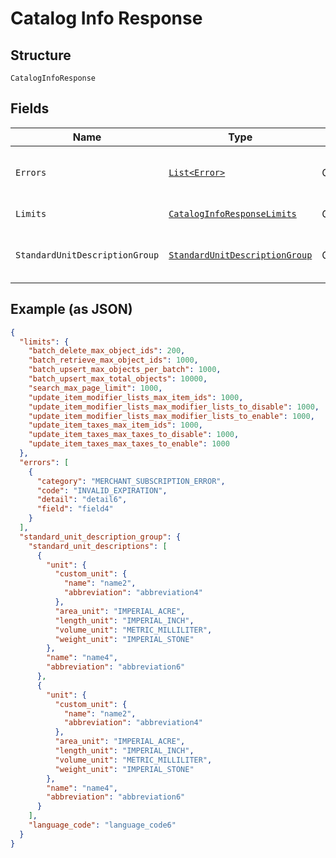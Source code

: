
# Catalog Info Response

## Structure

`CatalogInfoResponse`

## Fields

| Name | Type | Tags | Description | Getter |
|  --- | --- | --- | --- | --- |
| `Errors` | [`List<Error>`](../../doc/models/error.md) | Optional | Any errors that occurred during the request. | List<Error> getErrors() |
| `Limits` | [`CatalogInfoResponseLimits`](../../doc/models/catalog-info-response-limits.md) | Optional | - | CatalogInfoResponseLimits getLimits() |
| `StandardUnitDescriptionGroup` | [`StandardUnitDescriptionGroup`](../../doc/models/standard-unit-description-group.md) | Optional | Group of standard measurement units. | StandardUnitDescriptionGroup getStandardUnitDescriptionGroup() |

## Example (as JSON)

```json
{
  "limits": {
    "batch_delete_max_object_ids": 200,
    "batch_retrieve_max_object_ids": 1000,
    "batch_upsert_max_objects_per_batch": 1000,
    "batch_upsert_max_total_objects": 10000,
    "search_max_page_limit": 1000,
    "update_item_modifier_lists_max_item_ids": 1000,
    "update_item_modifier_lists_max_modifier_lists_to_disable": 1000,
    "update_item_modifier_lists_max_modifier_lists_to_enable": 1000,
    "update_item_taxes_max_item_ids": 1000,
    "update_item_taxes_max_taxes_to_disable": 1000,
    "update_item_taxes_max_taxes_to_enable": 1000
  },
  "errors": [
    {
      "category": "MERCHANT_SUBSCRIPTION_ERROR",
      "code": "INVALID_EXPIRATION",
      "detail": "detail6",
      "field": "field4"
    }
  ],
  "standard_unit_description_group": {
    "standard_unit_descriptions": [
      {
        "unit": {
          "custom_unit": {
            "name": "name2",
            "abbreviation": "abbreviation4"
          },
          "area_unit": "IMPERIAL_ACRE",
          "length_unit": "IMPERIAL_INCH",
          "volume_unit": "METRIC_MILLILITER",
          "weight_unit": "IMPERIAL_STONE"
        },
        "name": "name4",
        "abbreviation": "abbreviation6"
      },
      {
        "unit": {
          "custom_unit": {
            "name": "name2",
            "abbreviation": "abbreviation4"
          },
          "area_unit": "IMPERIAL_ACRE",
          "length_unit": "IMPERIAL_INCH",
          "volume_unit": "METRIC_MILLILITER",
          "weight_unit": "IMPERIAL_STONE"
        },
        "name": "name4",
        "abbreviation": "abbreviation6"
      }
    ],
    "language_code": "language_code6"
  }
}
```

